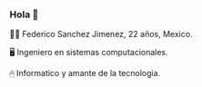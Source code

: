 ### Hola 👋

👨‍💻 Federico Sanchez Jimenez, 22 años, Mexico.

🖥 Ingeniero en sistemas computacionales.

🖱 Informatico y amante de la tecnologia.
